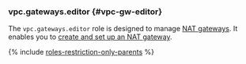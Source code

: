 ### vpc.gateways.editor {#vpc-gw-editor}

The `vpc.gateways.editor` role is designed to manage [NAT gateways](../vpc/concepts/gateways.md). It enables you to [create and set up an NAT gateway](../vpc/operations/create-nat-gateway.md).

{% include [roles-restriction-only-parents](iam/roles-restriction-only-parents.md) %}
